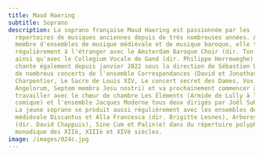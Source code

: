 ```yaml
---
title: Maud Haering
subtitle: Soprano
description: La soprano française Maud Haering est passionnée par les
  répertoires de musiques anciennes depuis de très nombreuses années. A la fois
  membre d'ensembles de musique médiévale et de musique baroque, elle travaille
  régulièrement à l'étranger avec le Amsterdam Baroque Choir (dir. Ton Koopman)
  ainsi qu'avec le Collegium Vocale de Gand (dir. Philippe Herreweghe). Elle
  chante également depuis janvier 2022 sous la direction de Sébastien Daucé lors
  de nombreux concerts de l'ensemble Correspondances (David et Jonathas de
  Charpentier, Le Sacre de Louis XIV, Le concert secret des Dames, Vox
  Angelorum, Septem membra Jesu nostri) et va prochainement commencer à
  travailler avec le chœur de chambre Les Éléments (Armide de Lully à l'opéra
  comique) et l'ensemble Jacques Moderne tous deux dirigés par Joël Suhubiette.
  La jeune soprano se produit aussi régulièrement avec les ensembles de musique
  médiévale Discantus et Alla Francesca (dir. Brigitte Lesnes), Arborescence
  (dir. David Chappuis), Sine Cum et Palin(e) dans du répertoire polyphonique et
  monodique des XIIè, XIIIè et XIVè siècles.
image: /images/024c.jpg
---
```

